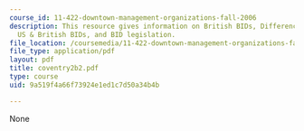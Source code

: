 ```yaml
---
course_id: 11-422-downtown-management-organizations-fall-2006
description: This resource gives information on British BIDs, Differences between
  US & British BIDs, and BID legislation.
file_location: /coursemedia/11-422-downtown-management-organizations-fall-2006/9a519f4a66f73924e1ed1c7d50a34b4b_coventry2b2.pdf
file_type: application/pdf
layout: pdf
title: coventry2b2.pdf
type: course
uid: 9a519f4a66f73924e1ed1c7d50a34b4b

---
```

None